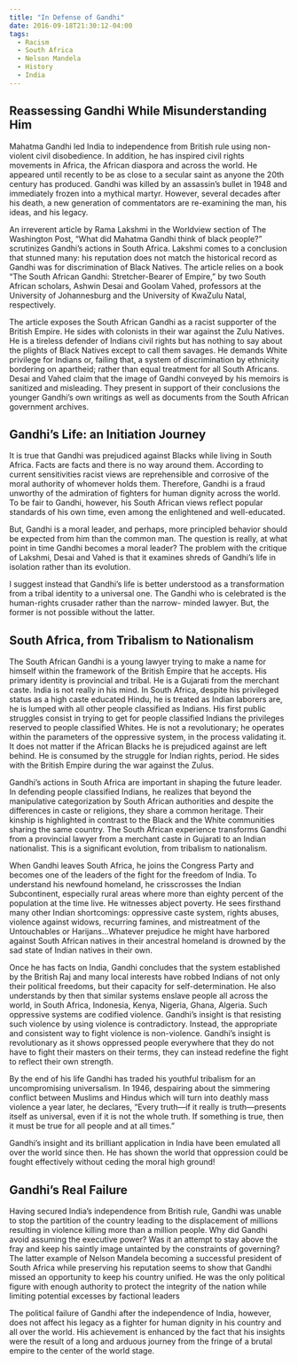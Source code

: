 ```yaml
---
title: "In Defense of Gandhi"
date: 2016-09-18T21:30:12-04:00
tags:
  - Racism
  - South Africa
  - Nelson Mandela
  - History
  - India
---
```


## Reassessing Gandhi While Misunderstanding Him

Mahatma Gandhi led India to independence from British rule using non-violent civil disobedience. In addition, he has inspired civil rights movements in Africa, the African diaspora and across the world. He appeared until recently to be as close to a secular saint as anyone the 20th century has produced. Gandhi was killed by an assassin’s bullet in 1948 and immediately frozen into a mythical martyr. However, several decades after his death, a new generation of commentators are re-examining the man, his ideas, and his legacy.

An irreverent article by Rama Lakshmi in the Worldview section of The Washington Post, “What did Mahatma Gandhi think of black people?” scrutinizes Gandhi’s actions in South Africa. Lakshmi comes to a conclusion that stunned many: his reputation does not match the historical record as Gandhi was for discrimination of Black Natives. The article relies on a book “The South African Gandhi: Stretcher-Bearer of Empire,” by two South African scholars, Ashwin Desai and Goolam Vahed, professors at the University of Johannesburg and the University of KwaZulu Natal, respectively.

The article exposes the South African Gandhi as a racist supporter of the British Empire. He sides with colonists in their war against the Zulu Natives. He is a tireless defender of Indians civil rights but has nothing to say about the plights of Black Natives except to call them savages. He demands White privilege for Indians or, failing that, a system of discrimination by ethnicity bordering on apartheid; rather than equal treatment for all South Africans. Desai and Vahed claim that the image of Gandhi conveyed by his memoirs is sanitized and misleading. They present in support of their conclusions the younger Gandhi’s own writings as well as documents from the South African government archives.

## Gandhi’s Life: an Initiation Journey

It is true that Gandhi was prejudiced against Blacks while living in South Africa. Facts are facts and there is no way around them. According to current sensitivities racist views are reprehensible and corrosive of the moral authority of whomever holds them. Therefore, Gandhi is a fraud unworthy of the admiration of fighters for human dignity across the world. To be fair to Gandhi, however, his South African views reflect popular standards of his own time, even among the enlightened and well-educated.

But, Gandhi is a moral leader, and perhaps, more principled behavior should be expected from him than the common man. The question is really, at what point in time Gandhi becomes a moral leader? The problem with the critique of Lakshmi, Desai and Vahed is that it examines shreds of Gandhi’s life in isolation rather than its evolution.

I suggest instead that Gandhi’s life is better understood as a transformation from a tribal identity to a universal one. The Gandhi who is celebrated is the human-rights crusader rather than the narrow- minded lawyer. But, the former is not possible without the latter.

## South Africa, from Tribalism to Nationalism

The South African Gandhi is a young lawyer trying to make a name for himself within the framework of the British Empire that he accepts. His primary identity is provincial and tribal. He is a Gujarati from the merchant caste. India is not really in his mind. In South Africa, despite his privileged status as a high caste educated Hindu, he is treated as Indian laborers are, he is lumped with all other people classified as Indians. His first public struggles consist in trying to get for people classified Indians the privileges reserved to people classified Whites. He is not a revolutionary; he operates within the parameters of the oppressive system, in the process validating it. It does not matter if the African Blacks he is prejudiced against are left behind. He is consumed by the struggle for Indian rights, period. He sides with the British Empire during the war against the Zulus.

Gandhi’s actions in South Africa are important in shaping the future leader. In defending people classified Indians, he realizes that beyond the manipulative categorization by South African authorities and despite the differences in caste or religions, they share a common heritage. Their kinship is highlighted in contrast to the Black and the White communities sharing the same country. The South African experience transforms Gandhi from a provincial lawyer from a merchant caste in Gujarati to an Indian nationalist. This is a significant evolution, from tribalism to nationalism.

When Gandhi leaves South Africa, he joins the Congress Party and becomes one of the leaders of the fight for the freedom of India. To understand his newfound homeland, he crisscrosses the Indian Subcontinent, especially rural areas where more than eighty percent of the population at the time live. He witnesses abject poverty. He sees firsthand many other Indian shortcomings: oppressive caste system, rights abuses, violence against widows, recurring famines, and mistreatment of the Untouchables or Harijans...Whatever prejudice he might have harbored against South African natives in their ancestral homeland is drowned by the sad state of Indian natives in their own.

Once he has facts on India, Gandhi concludes that the system established by the British Raj and many local interests have robbed Indians of not only their political freedoms, but their capacity for self-determination. He also understands by then that similar systems enslave people all across the world, in South Africa, Indonesia, Kenya, Nigeria, Ghana, Algeria. Such oppressive systems are codified violence. Gandhi’s insight is that resisting such violence by using violence is contradictory. Instead, the appropriate and consistent way to fight violence is non-violence. Gandhi’s insight is revolutionary as it shows oppressed people everywhere that they do not have to fight their masters on their terms, they can instead redefine the fight to reflect their own strength.

By the end of his life Gandhi has traded his youthful tribalism for an uncompromising universalism. In 1946, despairing about the simmering conflict between Muslims and Hindus which will turn into deathly mass violence a year later, he declares, “Every truth—if it really is truth—presents itself as universal, even if it is not the whole truth. If something is true, then it must be true for all people and at all times.”

Gandhi’s insight and its brilliant application in India have been emulated all over the world since then. He has shown the world that oppression could be fought effectively without ceding the moral high ground!

## Gandhi’s Real Failure

Having secured India’s independence from British rule, Gandhi was unable to stop the partition of the country leading to the displacement of millions resulting in violence killing more than a million people. Why did Gandhi avoid assuming the executive power? Was it an attempt to stay above the fray and keep his saintly image untainted by the constraints of governing? The latter example of Nelson Mandela becoming a successful president of South Africa while preserving his reputation seems to show that Gandhi missed an opportunity to keep his country unified. He was the only political figure with enough authority to protect the integrity of the nation while limiting potential excesses by factional leaders

The political failure of Gandhi after the independence of India, however, does not affect his legacy as a fighter for human dignity in his country and all over the world. His achievement is enhanced by the fact that his insights were the result of a long and arduous journey from the fringe of a brutal empire to the center of the world stage.

